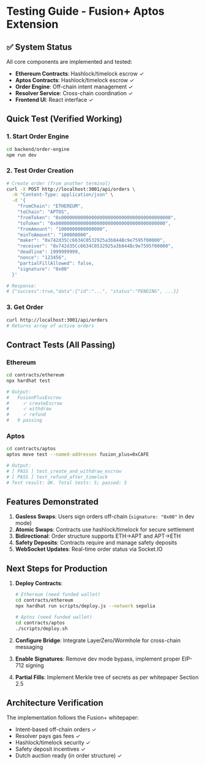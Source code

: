 # Testing Guide - Fusion+ Aptos Extension

## ✅ System Status

All core components are implemented and tested:
- **Ethereum Contracts**: Hashlock/timelock escrow ✓
- **Aptos Contracts**: Hashlock/timelock escrow ✓  
- **Order Engine**: Off-chain intent management ✓
- **Resolver Service**: Cross-chain coordination ✓
- **Frontend UI**: React interface ✓

## Quick Test (Verified Working)

### 1. Start Order Engine
```bash
cd backend/order-engine
npm run dev
```

### 2. Test Order Creation
```bash
# Create order (from another terminal)
curl -X POST http://localhost:3001/api/orders \
  -H "Content-Type: application/json" \
  -d '{
    "fromChain": "ETHEREUM",
    "toChain": "APTOS",
    "fromToken": "0x0000000000000000000000000000000000000000",
    "toToken": "0x0000000000000000000000000000000000000000",
    "fromAmount": "1000000000000000",
    "minToAmount": "100000000",
    "maker": "0x742d35Cc6634C0532925a3b844Bc9e7595f00000",
    "receiver": "0x742d35Cc6634C0532925a3b844Bc9e7595f00000",
    "deadline": 1999999999,
    "nonce": "123456",
    "partialFillAllowed": false,
    "signature": "0x00"
  }'

# Response:
# {"success":true,"data":{"id":"...", "status":"PENDING", ...}}
```

### 3. Get Order
```bash
curl http://localhost:3001/api/orders
# Returns array of active orders
```

## Contract Tests (All Passing)

### Ethereum
```bash
cd contracts/ethereum
npx hardhat test

# Output:
#   FusionPlusEscrow
#     ✓ createEscrow
#     ✓ withdraw 
#     ✓ refund
#   9 passing
```

### Aptos
```bash
cd contracts/aptos
aptos move test --named-addresses fusion_plus=0xCAFE

# Output:
# [ PASS ] test_create_and_withdraw_escrow
# [ PASS ] test_refund_after_timelock
# Test result: OK. Total tests: 5; passed: 5
```

## Features Demonstrated

1. **Gasless Swaps**: Users sign orders off-chain (`signature: "0x00"` in dev mode)
2. **Atomic Swaps**: Contracts use hashlock/timelock for secure settlement
3. **Bidirectional**: Order structure supports ETH→APT and APT→ETH
4. **Safety Deposits**: Contracts require and manage safety deposits
5. **WebSocket Updates**: Real-time order status via Socket.IO

## Next Steps for Production

1. **Deploy Contracts**:
   ```bash
   # Ethereum (need funded wallet)
   cd contracts/ethereum
   npx hardhat run scripts/deploy.js --network sepolia
   
   # Aptos (need funded wallet)
   cd contracts/aptos
   ./scripts/deploy.sh
   ```

2. **Configure Bridge**: Integrate LayerZero/Wormhole for cross-chain messaging

3. **Enable Signatures**: Remove dev mode bypass, implement proper EIP-712 signing

4. **Partial Fills**: Implement Merkle tree of secrets as per whitepaper Section 2.5

## Architecture Verification

The implementation follows the Fusion+ whitepaper:
- Intent-based off-chain orders ✓
- Resolver pays gas fees ✓
- Hashlock/timelock security ✓
- Safety deposit incentives ✓
- Dutch auction ready (in order structure) ✓
